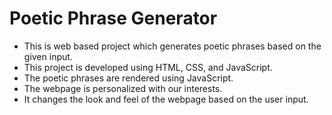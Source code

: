 # Poetic Phrase Generator
- This is web based project which generates poetic phrases based on the given input.
- This project is developed using HTML, CSS, and JavaScript.
- The poetic phrases are rendered using JavaScript.
- The webpage is personalized with our interests.
- It changes the look and feel of the webpage based on the user input.


